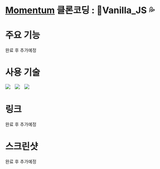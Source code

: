 # [Momentum](https://momentumdash.com/) 클론코딩 : 🍦Vanilla_JS 💦

# 주요 기능

완료 후 추가예정

# 사용 기술

[<img src="https://img.shields.io/badge/JavaScript-F7DF1E?style=flat-square&logo=JavaScript&logoColor=black" style="height : auto; margin-right : 10px;"/>](https://ko.wikipedia.org/wiki/Javascript)
[<img src="https://img.shields.io/badge/HTML5-E34F26?style=flat-square&logo=HTML5&logoColor=white" style="height : auto; margin-right : 10px;"/>](https://ko.wikipedia.org/wiki/HTML5)
[<img src="https://img.shields.io/badge/CSS3-1572B6?style=flat-square&logo=CSS3&logoColor=white" style="height : auto;"/>](https://ko.wikipedia.org/wiki/CSS)

# 링크

완료 후 추가예정

# 스크린샷

완료 후 추가예정
